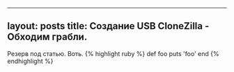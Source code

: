 
---
layout: posts
title: Создание USB CloneZilla - Обходим грабли.
---

Резерв под статью.
Воть.
{% highlight ruby %}
def foo
  puts 'foo'
end
{% endhighlight %}